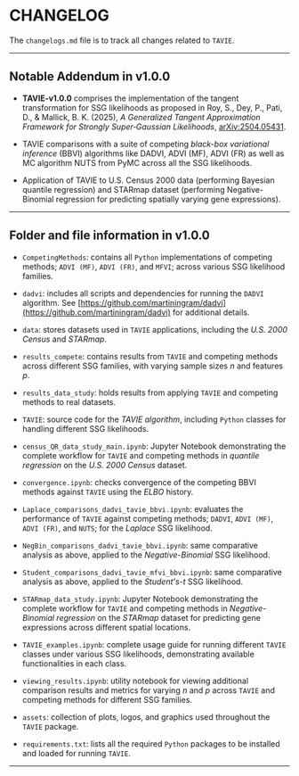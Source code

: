 # CHANGELOG
The `changelogs.md` file is to track all changes related to `TAVIE`.

---

## Notable Addendum in v1.0.0
- **TAVIE-v1.0.0** comprises the implementation of the tangent transformation for SSG likelihoods as proposed in Roy, S., Dey, P., Pati, D., & Mallick, B. K. (2025), *A Generalized Tangent Approximation Framework for Strongly Super‑Gaussian Likelihoods*, [arXiv:2504.05431](https://arxiv.org/abs/2504.05431).

- TAVIE comparisons with a suite of competing *black-box variational inference* (BBVI) algorithms like DADVI, ADVI (MF), ADVI (FR) as well as MC algorithm NUTS from PyMC across all the SSG likelihoods.

- Application of TAVIE to U.S. Census 2000 data (performing Bayesian quantile regression) and STARmap dataset (performing Negative-Binomial regression for predicting spatially varying gene expressions).

---

## Folder and file information in v1.0.0
- `CompetingMethods`: contains all `Python` implementations of competing methods; `ADVI (MF)`, `ADVI (FR)`, and `MFVI`; across various SSG likelihood families.

- `dadvi`: includes all scripts and dependencies for running the `DADVI` algorithm. See [https://github.com/martiningram/dadvi](https://github.com/martiningram/dadvi) for additional details.

- `data`: stores datasets used in `TAVIE` applications, including the *U.S. 2000 Census* and *STARmap*.

- `results_compete`: contains results from `TAVIE` and competing methods across different SSG families, with varying sample sizes $n$ and features $p$.

- `results_data_study`: holds results from applying `TAVIE` and competing methods to real datasets.

- `TAVIE`: source code for the *TAVIE algorithm*, including `Python` classes for handling different SSG likelihoods.

- `census_QR_data_study_main.ipynb`: Jupyter Notebook demonstrating the complete workflow for `TAVIE` and competing methods in *quantile regression* on the *U.S. 2000 Census* dataset.

- `convergence.ipynb`: checks convergence of the competing BBVI methods against `TAVIE` using the *ELBO* history.

- `Laplace_comparisons_dadvi_tavie_bbvi.ipynb`: evaluates the performance of `TAVIE` against competing methods; `DADVI`, `ADVI (MF)`, `ADVI (FR)`, and `NUTS`; for the *Laplace* SSG likelihood.

- `NegBin_comparisons_dadvi_tavie_bbvi.ipynb`: same comparative analysis as above, applied to the *Negative-Binomial* SSG likelihood.

- `Student_comparisons_dadvi_tavie_mfvi_bbvi.ipynb`: same comparative analysis as above, applied to the *Student's-t* SSG likelihood.

- `STARmap_data_study.ipynb`: Jupyter Notebook demonstrating the complete workflow for `TAVIE` and competing methods in *Negative-Binomial regression* on the *STARmap* dataset for predicting gene expressions across different spatial locations.

- `TAVIE_examples.ipynb`: complete usage guide for running different `TAVIE` classes under various SSG likelihoods, demonstrating available functionalities in each class.

- `viewing_results.ipynb`: utility notebook for viewing additional comparison results and metrics for varying $n$ and $p$ across `TAVIE` and competing methods for different SSG families.

- `assets`: collection of plots, logos, and graphics used throughout the `TAVIE` package.

- `requirements.txt`: lists all the required `Python` packages to be installed and loaded for running `TAVIE`.

---